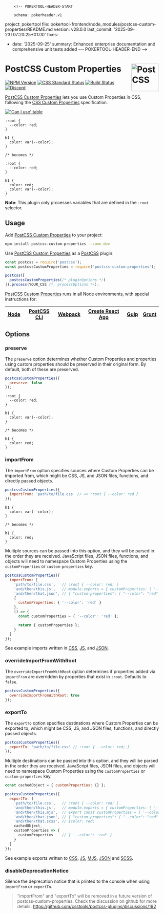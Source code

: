         <!-- POKERTOOL-HEADER-START
        ---
        schema: pokerheader.v1
project: pokertool
file: pokertool-frontend/node_modules/postcss-custom-properties/README.md
version: v28.0.0
last_commit: '2025-09-23T07:20:25+01:00'
fixes:
- date: '2025-09-25'
  summary: Enhanced enterprise documentation and comprehensive unit tests added
        ---
        POKERTOOL-HEADER-END -->
# PostCSS Custom Properties [<img src="https://postcss.github.io/postcss/logo.svg" alt="PostCSS" width="90" height="90" align="right">][postcss]

[![NPM Version][npm-img]][npm-url]
[![CSS Standard Status][css-img]][css-url]
[![Build Status][cli-img]][cli-url]
[<img alt="Discord" src="https://shields.io/badge/Discord-5865F2?logo=discord&logoColor=white">][discord]

[PostCSS Custom Properties] lets you use Custom Properties in CSS, following
the [CSS Custom Properties] specification.

[!['Can I use' table](https://caniuse.bitsofco.de/image/css-variables.png)](https://caniuse.com/#feat=css-variables)

```pcss
:root {
  --color: red;
}

h1 {
  color: var(--color);
}

/* becomes */

:root {
  --color: red;
}

h1 {
  color: red;
  color: var(--color);
}
```

**Note:** This plugin only processes variables that are defined in the `:root` selector.

## Usage

Add [PostCSS Custom Properties] to your project:

```bash
npm install postcss-custom-properties --save-dev
```

Use [PostCSS Custom Properties] as a [PostCSS] plugin:

```js
const postcss = require('postcss');
const postcssCustomProperties = require('postcss-custom-properties');

postcss([
  postcssCustomProperties(/* pluginOptions */)
]).process(YOUR_CSS /*, processOptions */);
```

[PostCSS Custom Properties] runs in all Node environments, with special instructions for:

| [Node](INSTALL.md#node) | [PostCSS CLI](INSTALL.md#postcss-cli) | [Webpack](INSTALL.md#webpack) | [Create React App](INSTALL.md#create-react-app) | [Gulp](INSTALL.md#gulp) | [Grunt](INSTALL.md#grunt) |
| --- | --- | --- | --- | --- | --- |

## Options

### preserve

The `preserve` option determines whether Custom Properties and properties using
custom properties should be preserved in their original form. By default, both
of these are preserved.

```js
postcssCustomProperties({
  preserve: false
});
```

```pcss
:root {
  --color: red;
}

h1 {
  color: var(--color);
}

/* becomes */

h1 {
  color: red;
}
```

### importFrom

The `importFrom` option specifies sources where Custom Properties can be imported
from, which might be CSS, JS, and JSON files, functions, and directly passed
objects.

```js
postcssCustomProperties({
  importFrom: 'path/to/file.css' // => :root { --color: red }
});
```

```pcss
h1 {
  color: var(--color);
}

/* becomes */

h1 {
  color: red;
}
```

Multiple sources can be passed into this option, and they will be parsed in the
order they are received. JavaScript files, JSON files, functions, and objects
will need to namespace Custom Properties using the `customProperties` or
`custom-properties` key.

```js
postcssCustomProperties({
  importFrom: [
    'path/to/file.css',   // :root { --color: red; }
    'and/then/this.js',   // module.exports = { customProperties: { '--color': 'red' } }
    'and/then/that.json', // { "custom-properties": { "--color": "red" } }
    {
      customProperties: { '--color': 'red' }
    },
    () => {
      const customProperties = { '--color': 'red' };

      return { customProperties };
    }
  ]
});
```

See example imports written in [CSS](test/import-properties.css),
[JS](test/import-properties.js), and [JSON](test/import-properties.json).

### overrideImportFromWithRoot

The `overrideImportFromWithRoot` option determines if properties added via `importFrom` are overridden by properties that exist in `:root`.
Defaults to `false`.

```js
postcssCustomProperties({
  overrideImportFromWithRoot: true
});
```

### exportTo

The `exportTo` option specifies destinations where Custom Properties can be exported
to, which might be CSS, JS, and JSON files, functions, and directly passed
objects.

```js
postcssCustomProperties({
  exportTo: 'path/to/file.css' // :root { --color: red; }
});
```

Multiple destinations can be passed into this option, and they will be parsed
in the order they are received. JavaScript files, JSON files, and objects will
need to namespace Custom Properties using the `customProperties` or
`custom-properties` key.

```js
const cachedObject = { customProperties: {} };

postcssCustomProperties({
  exportTo: [
    'path/to/file.css',   // :root { --color: red; }
    'and/then/this.js',   // module.exports = { customProperties: { '--color': 'red' } }
    'and/then/this.mjs',  // export const customProperties = { '--color': 'red' } }
    'and/then/that.json', // { "custom-properties": { "--color": "red" } }
    'and/then/that.scss', // $color: red;
    cachedObject,
    customProperties => {
      customProperties    // { '--color': 'red' }
    }
  ]
});
```

See example exports written to [CSS](test/export-properties.css),
[JS](test/export-properties.js), [MJS](test/export-properties.mjs),
[JSON](test/export-properties.json) and [SCSS](test/export-properties.scss).

### disableDeprecationNotice

Silence the deprecation notice that is printed to the console when using `importFrom` or `exportTo`.

> "importFrom" and "exportTo" will be removed in a future version of postcss-custom-properties.
> Check the discussion on github for more details. https://github.com/csstools/postcss-plugins/discussions/192

[cli-img]: https://github.com/csstools/postcss-plugins/actions/workflows/test.yml/badge.svg
[cli-url]: https://github.com/csstools/postcss-plugins/actions/workflows/test.yml?query=workflow/test
[css-img]: https://cssdb.org/images/badges/custom-properties.svg
[css-url]: https://cssdb.org/#custom-properties
[discord]: https://discord.gg/bUadyRwkJS
[npm-img]: https://img.shields.io/npm/v/postcss-custom-properties.svg
[npm-url]: https://www.npmjs.com/package/postcss-custom-properties

[CSS Custom Properties]: https://www.w3.org/TR/css-variables-1/
[PostCSS]: https://github.com/postcss/postcss
[PostCSS Custom Properties]: https://github.com/csstools/postcss-plugins/tree/main/plugins/postcss-custom-properties
